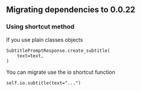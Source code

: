 ## Migrating dependencies to 0.0.22

### Using shortcut method

If you use plain classes objects

```
SubtitlePromptResponse.create_subtitle(
    text=text,
)
```

You can migrate use the io shortcut function

```
self.io.subtitle(text="...")
```

